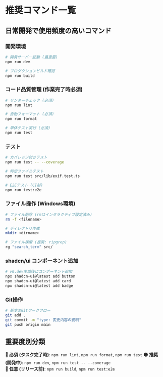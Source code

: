 # 推奨コマンド一覧

## 日常開発で使用頻度の高いコマンド

### 開発環境

```bash
# 開発サーバー起動 (最重要)
npm run dev

# プロダクションビルド確認
npm run build
```

### コード品質管理 (作業完了時必須)

```bash
# リンターチェック (必須)
npm run lint

# 自動フォーマット (必須)
npm run format

# 単体テスト実行 (必須)
npm run test
```

### テスト

```bash
# カバレッジ付きテスト
npm run test -- --coverage

# 特定ファイルテスト
npm run test src/lib/exif.test.ts

# E2Eテスト (CI前)
npm run test:e2e
```

### ファイル操作 (Windows環境)

```bash
# ファイル削除 (rmはインタラクティブ設定済み)
rm -f <filename>

# ディレクトリ作成
mkdir <dirname>

# ファイル検索 (推奨: ripgrep)
rg "search_term" src/
```

### shadcn/ui コンポーネント追加

```bash
# v0.dev生成後にコンポーネント追加
npx shadcn-ui@latest add button
npx shadcn-ui@latest add card
npx shadcn-ui@latest add badge
```

### Git操作

```bash
# 基本のGitワークフロー
git add .
git commit -m "type: 変更内容の説明"
git push origin main
```

## 重要度別分類

**🔴 必須 (タスク完了時)**: `npm run lint`, `npm run format`, `npm run test`
**🟡 推奨 (開発中)**: `npm run dev`, `npm run test -- --coverage`  
**🔵 任意 (リリース前)**: `npm run build`, `npm run test:e2e`
